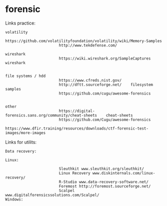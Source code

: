 # forensic

 Links practice:

 	volatility
							https://github.com/volatilityfoundation/volatility/wiki/Memory-Samples
							http://www.tekdefense.com/

 	wireshark
							https://wiki.wireshark.org/SampleCaptures  wireshark


 	file systems / hdd 
							https://www.cfreds.nist.gov/
							http://dftt.sourceforge.net/    filesystem samples
							https://github.com/cugu/awesome-forensics


 	other
							https://digital-forensics.sans.org/community/cheat-sheets    cheat-sheets
							https://github.com/Cugu/awesome-forensics
							https://www.dfir.training/resources/downloads/ctf-forensic-test-images/more-images
							
	
Links for utilits:	
				
	Data recovery:
	
	Linux:
	
							Sleuthkit www.sleuthkit.org/sleuthkit/
							Linux Recovery www.diskinternals.com/linux-recovery/
							R-Studio www.data-recovery-software.net/ 
							Foremost http://foremost.sourceforge.net/
 							Scalpel www.digitalforensicssolutions.com/Scalpel/ 
	Windows:
							
